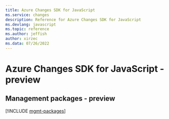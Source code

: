 ```yaml
---
title: Azure Changes SDK for JavaScript
ms.service: changes
description: Reference for Azure Changes SDK for JavaScript
ms.devlang: javascript
ms.topic: reference
ms.author: jeffish
author: xirzec
ms.data: 07/26/2022
---
```

# Azure Changes SDK for JavaScript - preview

## Management packages - preview
[!INCLUDE [mgmt-packages](changes-mgmt-index.md)]
